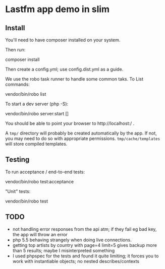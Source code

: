 # Lastfm app demo in slim

## Install

You'll need to have composer installed on your system.

Then run:

  composer install

Then create a config.yml; use config.dist.yml as a guide.

We use the robo task runner to handle some common taks.  To List commands:

  vendor/bin/robo list

To start a dev server (php -S):

  vendor/bin/robo server:start [<port>]

You should be able to point your browser to http\://localhost:<port>/ .

A ```tmp/``` directory will probably be created automatically by the app.
If not, you may need to do so with appropriate permissions.
```tmp/cache/templates``` will store compiled templates.

## Testing

To run acceptance / end-to-end tests:

  vendor/bin/robo test:acceptance

"Unit" tests:

  vendor/bin/robo test

## TODO ##

* not handling error responses from the api atm; if they fail eg bad key, the app will throw an error
* php 5.5 behaving strangely when doing live connections.
* getting top artists by country with page=4 limit=5 gives backup more than 5 results; maybe I misinterpreted something
* I used phpspec for the tests and found it quite limiting; it forces you to work with instantiable objects; no nested describes/contexts

